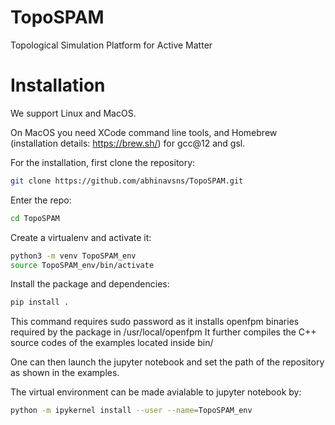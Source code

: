 # TopoSPAM
Topological Simulation Platform for Active Matter
# Installation
We support Linux and MacOS. 

On MacOS you need XCode command line tools, and Homebrew (installation details: https://brew.sh/) for gcc@12 and gsl.

For the installation,
first clone the repository:
```bash
git clone https://github.com/abhinavsns/TopoSPAM.git
```
Enter the repo:
```bash
cd TopoSPAM
```
Create a virtualenv and activate it:
```bash
python3 -m venv TopoSPAM_env
source TopoSPAM_env/bin/activate
```
Install the package and dependencies:
```bash
pip install .
```
This command requires sudo password as it installs openfpm binaries required by the package in /usr/local/openfpm
It further compiles the C++ source codes of the examples located inside bin/

One can then launch the jupyter notebook and set the path of the repository as shown in the examples.

The virtual environment can be made avialable to jupyter notebook by:
```bash
python -m ipykernel install --user --name=TopoSPAM_env
```